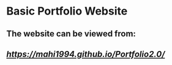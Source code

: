 # Basic Portfolio Website

## The website can be viewed from:

## *https://mahi1994.github.io/Portfolio2.0/*
